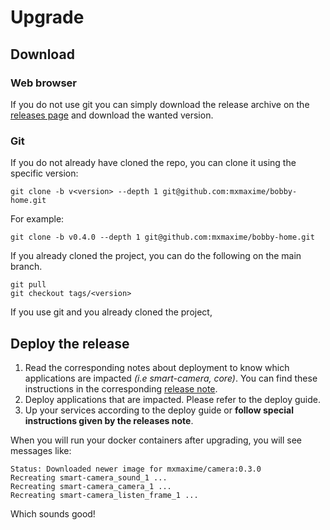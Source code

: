 # Upgrade

## Download
### Web browser
If you do not use git you can simply download the release archive on the [releases page](https://github.com/mxmaxime/bobby-home/releases) and download the wanted version.

### Git
If you do not already have cloned the repo, you can clone it using the specific version:
```
git clone -b v<version> --depth 1 git@github.com:mxmaxime/bobby-home.git
```

For example:
```
git clone -b v0.4.0 --depth 1 git@github.com:mxmaxime/bobby-home.git
```

If you already cloned the project, you can do the following on the main branch.
```
git pull
git checkout tags/<version>
```

If you use git and you already cloned the project,

## Deploy the release
1) Read the corresponding notes about deployment to know which applications are impacted *(i.e smart-camera, core)*. You can find these instructions in the corresponding [release note](https://github.com/mxmaxime/bobby-home/releases).
2) Deploy applications that are impacted. Please refer to the deploy guide.
3) Up your services according to the deploy guide or **follow special instructions given by the releases note**.

When you will run your docker containers after upgrading, you will see messages like:

```
Status: Downloaded newer image for mxmaxime/camera:0.3.0
Recreating smart-camera_sound_1 ... 
Recreating smart-camera_camera_1 ... 
Recreating smart-camera_listen_frame_1 ... 
```

Which sounds good!